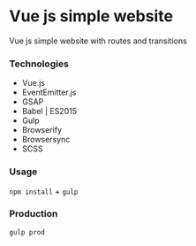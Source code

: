# Vue js simple website

Vue js simple website with routes and transitions

### Technologies

* Vue.js
* EventEmitter.js
* GSAP
* Babel | ES2015
* Gulp
* Browserify
* Browsersync
* SCSS

### Usage

`npm install` +
`gulp`

### Production

`gulp prod`
